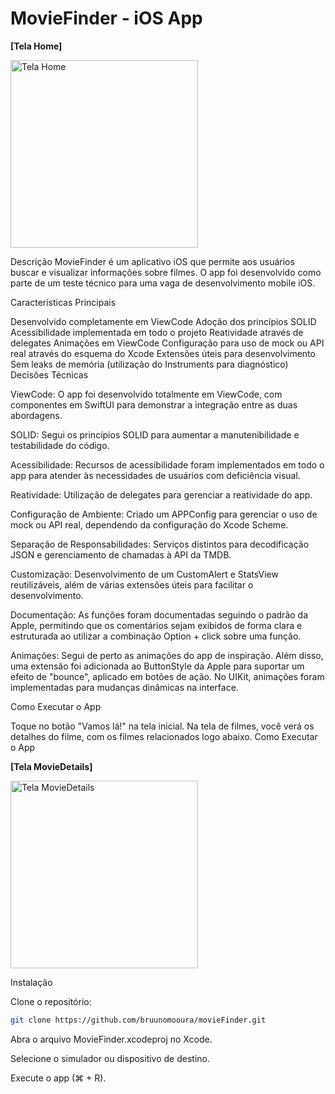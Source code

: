 # MovieFinder - iOS App

**[Tela Home]**

<img src="https://i.imgur.com/T5ONrQz.png" width="300" alt="Tela Home">

Descrição
MovieFinder é um aplicativo iOS que permite aos usuários buscar e visualizar informações sobre filmes. O app foi desenvolvido como parte de um teste técnico para uma vaga de desenvolvimento mobile iOS.

Características Principais

Desenvolvido completamente em ViewCode
Adoção dos princípios SOLID
Acessibilidade implementada em todo o projeto
Reatividade através de delegates
Animações em ViewCode
Configuração para uso de mock ou API real através do esquema do Xcode
Extensões úteis para desenvolvimento
Sem leaks de memória (utilização do Instruments para diagnóstico)
Decisões Técnicas

ViewCode: O app foi desenvolvido totalmente em ViewCode, com componentes em SwiftUI para demonstrar a integração entre as duas abordagens.

SOLID: Segui os princípios SOLID para aumentar a manutenibilidade e testabilidade do código.

Acessibilidade: Recursos de acessibilidade foram implementados em todo o app para atender às necessidades de usuários com deficiência visual.

Reatividade: Utilização de delegates para gerenciar a reatividade do app.

Configuração de Ambiente: Criado um APPConfig para gerenciar o uso de mock ou API real, dependendo da configuração do Xcode Scheme.

Separação de Responsabilidades: Serviços distintos para decodificação JSON e gerenciamento de chamadas à API da TMDB.

Customização: Desenvolvimento de um CustomAlert e StatsView reutilizáveis, além de várias extensões úteis para facilitar o desenvolvimento.

Documentação: As funções foram documentadas seguindo o padrão da Apple, permitindo que os comentários sejam exibidos de forma clara e estruturada ao utilizar a combinação Option + click sobre uma função.

Animações: Segui de perto as animações do app de inspiração. Além disso, uma extensão foi adicionada ao ButtonStyle da Apple para suportar um efeito de "bounce", aplicado em botões de ação. No UIKit, animações foram implementadas para mudanças dinâmicas na interface.

Como Executar o App

Toque no botão "Vamos lá!" na tela inicial.
Na tela de filmes, você verá os detalhes do filme, com os filmes relacionados logo abaixo.
Como Executar o App

**[Tela MovieDetails]**

<img src="https://i.imgur.com/EJYWrIn.png" width="300" alt="Tela MovieDetails">

Instalação

Clone o repositório:

```bash
git clone https://github.com/bruunomooura/movieFinder.git
```

Abra o arquivo MovieFinder.xcodeproj no Xcode.

Selecione o simulador ou dispositivo de destino.

Execute o app (⌘ + R).
